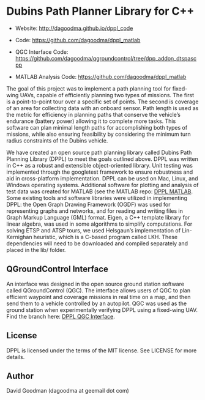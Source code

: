 # Dubins Path Planner Library for C++


* Website:  http://dagoodma.github.io/dppl_code
 
* Code: https://github.com/dagoodma/dppl_matlab

* QGC Interface Code: https://github.com/dagoodma/qgroundcontrol/tree/dpp_addon_dtspascpp

* MATLAB Analysis Code: https://github.com/dagoodma/dppl_matlab


The goal of this project was to implement a path planning tool for fixed-wing UAVs, capable of efficiently planning two types of missions. The first is a point-to-point tour over a specific set of points. The second is coverage of an area for collecting data with an onboard sensor. Path length is used as the metric for efficiency in planning paths that conserve the vehicle’s endurance (battery power) allowing it to complete more tasks. This software can plan minimal length paths for accomplishing both types of missions, while also ensuring feasibility by considering the minimum turn radius constraints of the Dubins vehicle.

We have created an open source path planning library called Dubins Path Planning Library (DPPL) to meet the goals outlined above. DPPL was written in C++ as a robust and extensible object-oriented library. Unit testing was implemented through the googletest framework to ensure robustness and aid in cross-platform implementation. DPPL can be used on Mac, Linux, and Windows operating systems. Additional software for plotting and analysis of test data was created for MATLAB (see the MATLAB repo: [DPPL MATLAB](https://github.com/dagoodma/dppl_matlab "dppl_matlab"). Some existing tools and software libraries were utilized in implementing DPPL: the Open Graph Drawing Framework (OGDF) was used for representing graphs and networks, and for reading and writing files in Graph Markup Language (GML) format. Eigen, a C++ template library for linear algebra, was used in some algorithms to simplify computations. For solving ETSP and ATSP tours, we used Helsgaun’s implementation of Lin-Kernighan heuristic, which is a C-based program called LKH. These dependencies will need to be downloaded and compiled separately and placed in the lib/ folder.

## QGroundControl Interface

An interface was designed in the open source ground station software called QGroundControl (QGC). The interface allows users of QGC to plan efficient waypoint and coverage missions in real time on a map, and then send them to a vehicle controlled by an autopilot. QGC was used as the ground station when experimentally verifying DPPL using a fixed-wing UAV. Find the branch here: [DPPL QGC Interface](https://github.com/dagoodma/qgroundcontrol/tree/dpp_addon_dtspascpp "dpp_addon_dtspascpp (Branch)").

## License

DPPL is licensed under the terms of the MIT license. See LICENSE for more details.

## Author

David Goodman (dagoodma at geemail dot com)


